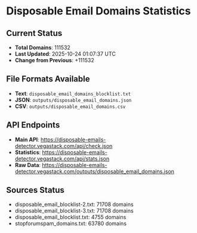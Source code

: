 # Disposable Email Domains Statistics

## Current Status
- **Total Domains**: 111532
- **Last Updated**: 2025-10-24 01:07:37 UTC
- **Change from Previous**: +111532

## File Formats Available
- **Text**: `disposable_email_domains_blocklist.txt`
- **JSON**: `outputs/disposable_email_domains.json`
- **CSV**: `outputs/disposable_email_domains.csv`

## API Endpoints
- **Main API**: https://disposable-emails-detector.vegastack.com/api/check.json
- **Statistics**: https://disposable-emails-detector.vegastack.com/api/stats.json
- **Raw Data**: https://disposable-emails-detector.vegastack.com/outputs/disposable_email_domains.json

## Sources Status
- disposable_email_blocklist-2.txt: 71708 domains
- disposable_email_blocklist-3.txt: 71708 domains
- disposable_email_blocklist.txt: 4755 domains
- stopforumspam_domains.txt: 63780 domains

